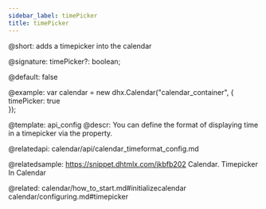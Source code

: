 ```yaml
---
sidebar_label: timePicker
title: timePicker
---          
```


@short: adds a timepicker into the calendar

@signature: timePicker?: boolean;

@default: false

@example: 
var calendar = new dhx.Calendar("calendar_container", {
    timePicker: true      
});


@template:	api_config
@descr: 
You can define the format of displaying time in a timepicker via the [](calendar/api/calendar_timeformat_config.md) property.


@relatedapi:
calendar/api/calendar_timeformat_config.md

@relatedsample:
https://snippet.dhtmlx.com/jkbfb202	Calendar. Timepicker In Calendar

@related: calendar/how_to_start.md#initializecalendar
calendar/configuring.md#timepicker